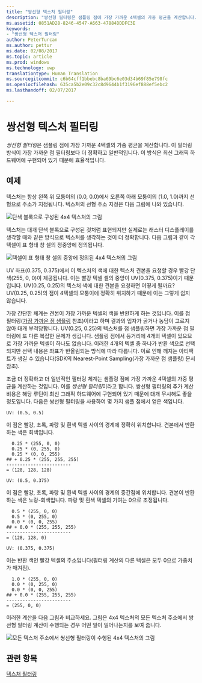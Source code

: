 ```yaml
---
title: "쌍선형 텍스처 필터링"
description: "쌍선형 필터링은 샘플링 점에 가장 가까운 4텍셀의 가중 평균을 계산합니다."
ms.assetid: 0851AD28-8246-4547-A663-47884DDDFC3E
keywords:
- "쌍선형 텍스처 필터링"
author: PeterTurcan
ms.author: pettur
ms.date: 02/08/2017
ms.topic: article
ms.prod: windows
ms.technology: uwp
translationtype: Human Translation
ms.sourcegitcommit: c6b64cff1bbebc8ba69bc6e03d34b69f85e798fc
ms.openlocfilehash: 635ca5b2e09c32c8d9644b1f3196ef888ef5ebc2
ms.lasthandoff: 02/07/2017

---
```


# <a name="bilinear-texture-filtering"></a>쌍선형 텍스처 필터링


*쌍선형 필터링*은 샘플링 점에 가장 가까운 4텍셀의 가중 평균을 계산합니다. 이 필터링 방식이 가장 가까운 점 필터링보다 더 정확하고 일반적입니다. 이 방식은 최신 그래픽 하드웨어에 구현되어 있기 때문에 효율적입니다.


## <a name="span-idexamplespanspan-idexamplespanspan-idexamplespanexample"></a><span id="Example"></span><span id="example"></span><span id="EXAMPLE"></span>예제


텍스처는 항상 왼쪽 위 모퉁이의 (0.0, 0.0)에서 오른쪽 아래 모퉁이의 (1.0, 1.0)까지 선형으로 주소가 지정됩니다. 텍스처의 선형 주소 지정은 다음 그림에 나와 있습니다.

![단색 블록으로 구성된 4x4 텍스처의 그림](images/bilinear-fig7a.png)

텍스처는 대개 단색 블록으로 구성된 것처럼 표현되지만 실제로는 래스터 디스플레이를 생각할 때와 같은 방식으로 텍스처를 생각하는 것이 더 정확합니다. 다음 그림과 같이 각 텍셀이 표 형태 창 셀의 정중앙에 정의됩니다.

![텍셀이 표 형태 창 셀의 중앙에 정의된 4x4 텍스처의 그림](images/bilinear-fig7b.png)

UV 좌표(0.375, 0.375)에서 이 텍스처의 색에 대한 텍스처 견본을 요청할 경우 빨강 단색(255, 0, 0)이 제공됩니다. 이는 빨강 텍셀 셀의 중앙이 UV(0.375, 0.375)이기 때문입니다. UV(0.25, 0.25)의 텍스처 색에 대한 견본을 요청하면 어떻게 될까요? UV(0.25, 0.25)의 점이 4텍셀의 모퉁이에 정확히 위치하기 때문에 이는 그렇게 쉽지 않습니다.

가장 간단한 체계는 견본이 가장 가까운 텍셀의 색을 반환하게 하는 것입니다. 이를 점 필터링([가장 가까운 점 샘플링](nearest-point-sampling.md) 참조)이라고 하며 결과의 입자가 굵거나 농담이 고르지 않아 대개 부적당합니다. UV(0.25, 0.25)의 텍스처를 점 샘플링하면 가장 가까운 점 필터링에 또 다른 복잡한 문제가 생깁니다. 샘플링 점에서 등거리에 4개의 텍셀이 있으므로 가장 가까운 텍셀이 하나도 없습니다. 이러한 4개의 텍셀 중 하나가 반환 색으로 선택되지만 선택 내용은 좌표가 반올림되는 방식에 따라 다릅니다. 이로 인해 깨지는 아티팩트가 생길 수 있습니다(SDK의 Nearest-Point Sampling(가장 가까운 점 샘플링) 문서 참조).

조금 더 정확하고 더 일반적인 필터링 체계는 샘플링 점에 가장 가까운 4텍셀의 가중 평균을 계산하는 것입니다. 이를 *쌍선형 필터링*이라고 합니다. 쌍선형 필터링의 추가 계산 비용은 해당 루틴이 최신 그래픽 하드웨어에 구현되어 있기 때문에 대개 무시해도 좋을 정도입니다. 다음은 쌍선형 필터링을 사용하여 몇 가지 샘플 점에서 얻은 색입니다.

```
UV: (0.5, 0.5)
```

이 점은 빨강, 초록, 파랑 및 흰색 텍셀 사이의 경계에 정확히 위치합니다. 견본에서 반환하는 색은 회색입니다.

```
  0.25 * (255, 0, 0)
  0.25 * (0, 255, 0) 
  0.25 * (0, 0, 255) 
## + 0.25 * (255, 255, 255) 
------------------------
= (128, 128, 128)
```

```
UV: (0.5, 0.375)
```

이 점은 빨강, 초록, 파랑 및 흰색 텍셀 사이의 경계의 중간점에 위치합니다. 견본이 반환하는 색은 노랑-회색입니다. 파랑 및 흰색 텍셀의 기여는 0으로 조정됩니다.

```
  0.5 * (255, 0, 0)
  0.5 * (0, 255, 0) 
  0.0 * (0, 0, 255) 
## + 0.0 * (255, 255, 255) 
------------------------
= (128, 128, 0)
```

```
UV: (0.375, 0.375)
```

이는 반환 색인 빨강 텍셀의 주소입니다(필터링 계산의 다른 텍셀은 모두 0으로 가중치가 매겨짐).

```
  1.0 * (255, 0, 0)
  0.0 * (0, 255, 0) 
  0.0 * (0, 0, 255) 
## + 0.0 * (255, 255, 255) 
------------------------
= (255, 0, 0)
```

이러한 계산을 다음 그림과 비교하세요. 그림은 4x4 텍스처의 모든 텍스처 주소에서 쌍선형 필터링 계산이 수행되는 경우 어떤 일이 일어나는지를 보여 줍니다.

![모든 텍스처 주소에서 쌍선형 필터링이 수행된 4x4 텍스처의 그림](images/bilinear-fig7c.jpg)

## <a name="span-idrelated-topicsspanrelated-topics"></a><span id="related-topics"></span>관련 항목


[텍스처 필터링](texture-filtering.md)

 

 





